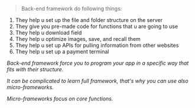 > Back-end framework do following things:

1. They help u set up the file and folder structure on the server
2. They give you pre-made code for functions that u are going to use 
3. They help u download field 
4. They help u optimize images, save, and recall them 
5. They help u set up APIs for pulling information from other websites
6. They help u set up a payment terminal 

_Back-end framework force you to program your app in a specific way that fits with their structure._

_It can be complicated to learn full framework, that's why you can use also micro-frameworks._

_Micro-frameworks focus on core functions._

